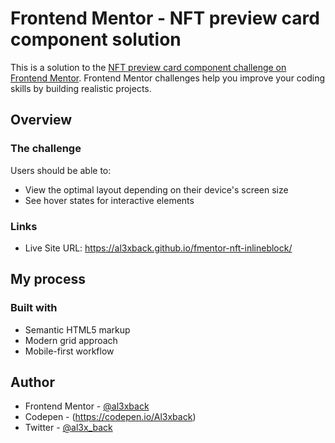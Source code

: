 # Frontend Mentor - NFT preview card component solution

This is a solution to the [NFT preview card component challenge on Frontend Mentor](https://www.frontendmentor.io/challenges/nft-preview-card-component-SbdUL_w0U). Frontend Mentor challenges help you improve your coding skills by building realistic projects.

## Overview

### The challenge

Users should be able to:

-   View the optimal layout depending on their device's screen size
-   See hover states for interactive elements

### Links

-   Live Site URL: https://al3xback.github.io/fmentor-nft-inlineblock/

## My process

### Built with

-   Semantic HTML5 markup
-   Modern grid approach
-   Mobile-first workflow

## Author

-   Frontend Mentor - [@al3xback](https://www.frontendmentor.io/profile/al3xback)
-   Codepen - (https://codepen.io/Al3xback)
-   Twitter - [@al3x_back](https://twitter.com/al3x_back)
